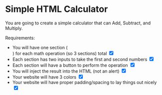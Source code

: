 # Simple HTML Calculator
You are going to create a simple calculator that can Add, Subtract, and Multiply.

Requirements:

* You will have one section (<div>) for each math operation (so 3 sections) total <input type="checkbox" checked>
* Each section has two inputs to take the first and second numbers <input type="checkbox" checked>
* Each section will have a button to perform the operation <input type="checkbox" checked>
* You will inject the result into the HTML (not an alert) <input type="checkbox" checked>
* Your website will have 3 colors <input type="checkbox" checked>
* Your website will have proper padding/spacing to lay things out nicely<input type="checkbox" checked>